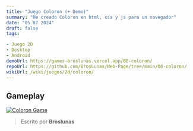 ```yaml
---
title: "Juego Coloron (+ Demo)"
summary: "He creado Coloron en html, css y js para un navegador"
date: "05 07 2024"
draft: false
tags:

- Juego 2D
- Desktop
- Android
demoUrl: https://games-broslunas.vercel.app/08-coloron/
repoUrl: https://github.com/BrosLunas/Web-Page/tree/main/08-coloron/
wikiUrl: /wiki/juegos/2d/coloron/
---
```


## Gameplay
[![Coloron Game](/assets/img/games/coloron.png)](/assets/video/gameplay/coloron.mp4)

> Escrito por **Broslunas**